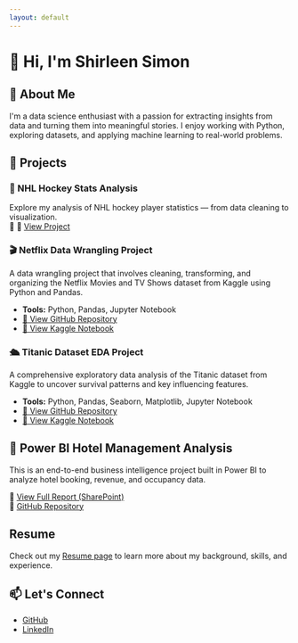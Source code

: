 ```yaml
---
layout: default
---
```


# 👋 Hi, I'm Shirleen Simon

## 🧠 About Me
I'm a data science enthusiast with a passion for extracting insights from data and turning them into meaningful stories. I enjoy working with Python, exploring datasets, and applying machine learning to real-world problems.

## 📂 Projects

### 🏒 NHL Hockey Stats Analysis
Explore my analysis of NHL hockey player statistics — from data cleaning to visualization.  
🔗 🔗 [View Project](./hockey_project/)

<!-- 🎬 Netflix Data Wrangling Project -->
<div class="project-card">
  <h3>🎬 Netflix Data Wrangling Project</h3>
  <p>
    A data wrangling project that involves cleaning, transforming, and organizing the Netflix Movies and TV Shows dataset from Kaggle using Python and Pandas.
  </p>
  <ul>
    <li><strong>Tools:</strong> Python, Pandas, Jupyter Notebook</li>
    <li><a href="https://github.com/shirleensimon/Data-wrangling-netflix-ssimon" target="_blank">📁 View GitHub Repository</a></li>
    <li><a href="https://www.kaggle.com/code/shirleensimon/netflix-shirleen" target="_blank">🔗 View Kaggle Notebook</a></li>
  </ul>
</div>

<!-- 🛳️ Titanic Dataset EDA Project -->
<div class="project-card">
  <h3>🛳️ Titanic Dataset EDA Project</h3>
  <p>
    A comprehensive exploratory data analysis of the Titanic dataset from Kaggle to uncover survival patterns and key influencing features.
  </p>
  <ul>
    <li><strong>Tools:</strong> Python, Pandas, Seaborn, Matplotlib, Jupyter Notebook</li>
    <li><a href="https://github.com/shirleensimon/Titanic-EDA-Shirleen" target="_blank">📁 View GitHub Repository</a></li>
    <li><a href="https://www.kaggle.com/code/shirleensimon/titanic-dataset-eda-project-shirleen" target="_blank">🔗 View Kaggle Notebook</a></li>
  </ul>
</div>

## 🏨 Power BI Hotel Management Analysis

This is an end-to-end business intelligence project built in Power BI to analyze hotel booking, revenue, and occupancy data.

🔗 [View Full Report (SharePoint)](https://gtbank-my.sharepoint.com/:u:/p/shirleen_simon/ERhi5ZQUAR1JlcLiMhlu2bkBqXm8aRxVKpRVU959sUYw2w?e=TYEZRc)  
📁 [GitHub Repository](https://github.com/shirleensimon/powerbi-hotel-analysis)




## Resume

Check out my [Resume page](./resume.html) to learn more about my background, skills, and experience.





## 📫 Let's Connect
- [GitHub](https://github.com/shirleensimon)
- [LinkedIn](https://www.linkedin.com/in/shirleen-nanetia-simon-ab6808114)
